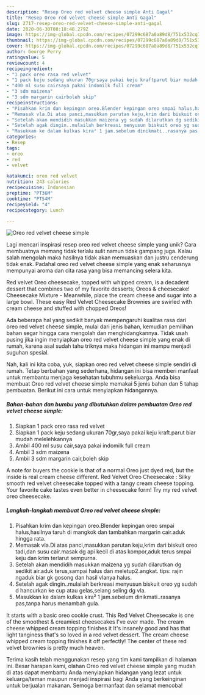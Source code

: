 ```yaml
---
description: "Resep Oreo red velvet cheese simple Anti Gagal"
title: "Resep Oreo red velvet cheese simple Anti Gagal"
slug: 2717-resep-oreo-red-velvet-cheese-simple-anti-gagal
date: 2020-06-30T08:18:48.279Z
image: https://img-global.cpcdn.com/recipes/07299c687a0a89d8/751x532cq70/oreo-red-velvet-cheese-simple-foto-resep-utama.jpg
thumbnail: https://img-global.cpcdn.com/recipes/07299c687a0a89d8/751x532cq70/oreo-red-velvet-cheese-simple-foto-resep-utama.jpg
cover: https://img-global.cpcdn.com/recipes/07299c687a0a89d8/751x532cq70/oreo-red-velvet-cheese-simple-foto-resep-utama.jpg
author: George Perry
ratingvalue: 5
reviewcount: 4
recipeingredient:
- "1 pack oreo rasa red velvet"
- "1 pack keju sedang ukuran 70grsaya pakai keju kraftparut biar mudah melelehkannya"
- "400 ml susu cairsaya pakai indomilk full cream"
- "3 sdm maizena"
- "3 sdm margarin cairboleh skip"
recipeinstructions:
- "Pisahkan krim dan kepingan oreo.Blender kepingan oreo smpai halus,hasilnya taruh di mangkok dan tambahkan margarin cair.aduk hingga rata."
- "Memasak vla.Di atas panci,masukkan parutan keju,krim dari biskuit oreo tadi,dan susu cair.masak dg api kecil di atas kompor,aduk terus smpai keju dan krim terlarut sempurna."
- "Setelah akan mendidih masukkan maizena yg sudah dilarutkan dg sedikit air.aduk terus,sampai halus dan meletup2.angkat. tips: rajin ngaduk biar gk gosong dan hasil vlanya halus."
- "Setelah agak dingin..mulailah berkreasi menyusun biskuit oreo yg sudah d hancurkan ke cup atau gelas,selang seling dg vla."
- "Masukkan ke dalam kulkas kira² 1 jam.sebelum dinikmati..rasanya pas,tanpa harus menambah gula."
categories:
- Resep
tags:
- oreo
- red
- velvet

katakunci: oreo red velvet 
nutrition: 243 calories
recipecuisine: Indonesian
preptime: "PT36M"
cooktime: "PT54M"
recipeyield: "4"
recipecategory: Lunch

---
```



![Oreo red velvet cheese simple](https://img-global.cpcdn.com/recipes/07299c687a0a89d8/751x532cq70/oreo-red-velvet-cheese-simple-foto-resep-utama.jpg)

Lagi mencari inspirasi resep oreo red velvet cheese simple yang unik? Cara membuatnya memang tidak terlalu sulit namun tidak gampang juga. Kalau salah mengolah maka hasilnya tidak akan memuaskan dan justru cenderung tidak enak. Padahal oreo red velvet cheese simple yang enak seharusnya mempunyai aroma dan cita rasa yang bisa memancing selera kita.

Red velvet Oreo cheesecake, topped with whipped cream, is a decadent dessert that combines two of my favorite desserts; Oreos &amp; cheesecake! Cheesecake Mixture - Meanwhile, place the cream cheese and sugar into a large bowl. These easy Red Velvet Cheesecake Brownies are swirled with cream cheese and stuffed with chopped Oreos!

Ada beberapa hal yang sedikit banyak mempengaruhi kualitas rasa dari oreo red velvet cheese simple, mulai dari jenis bahan, kemudian pemilihan bahan segar hingga cara mengolah dan menghidangkannya. Tidak usah pusing jika ingin menyiapkan oreo red velvet cheese simple yang enak di rumah, karena asal sudah tahu triknya maka hidangan ini mampu menjadi suguhan spesial.


Nah, kali ini kita coba, yuk, siapkan oreo red velvet cheese simple sendiri di rumah. Tetap berbahan yang sederhana, hidangan ini bisa memberi manfaat untuk membantu menjaga kesehatan tubuhmu sekeluarga. Anda bisa membuat Oreo red velvet cheese simple memakai 5 jenis bahan dan 5 tahap pembuatan. Berikut ini cara untuk menyiapkan hidangannya.

<!--inarticleads1-->

##### Bahan-bahan dan bumbu yang dibutuhkan dalam pembuatan Oreo red velvet cheese simple:

1. Siapkan 1 pack oreo rasa red velvet
1. Siapkan 1 pack keju sedang ukuran 70gr,saya pakai keju kraft.parut biar mudah melelehkannya
1. Ambil 400 ml susu cair,saya pakai indomilk full cream
1. Ambil 3 sdm maizena
1. Ambil 3 sdm margarin cair,boleh skip


A note for buyers the cookie is that of a normal Oreo just dyed red, but the inside is real cream cheese different. Red Velvet Oreo Cheesecake : Silky smooth red velvet cheesecake topped with a tangy cream cheese topping. Your favorite cake tastes even better in cheesecake form! Try my red velvet oreo cheesecake. 

<!--inarticleads2-->

##### Langkah-langkah membuat Oreo red velvet cheese simple:

1. Pisahkan krim dan kepingan oreo.Blender kepingan oreo smpai halus,hasilnya taruh di mangkok dan tambahkan margarin cair.aduk hingga rata.
1. Memasak vla.Di atas panci,masukkan parutan keju,krim dari biskuit oreo tadi,dan susu cair.masak dg api kecil di atas kompor,aduk terus smpai keju dan krim terlarut sempurna.
1. Setelah akan mendidih masukkan maizena yg sudah dilarutkan dg sedikit air.aduk terus,sampai halus dan meletup2.angkat. tips: rajin ngaduk biar gk gosong dan hasil vlanya halus.
1. Setelah agak dingin..mulailah berkreasi menyusun biskuit oreo yg sudah d hancurkan ke cup atau gelas,selang seling dg vla.
1. Masukkan ke dalam kulkas kira² 1 jam.sebelum dinikmati..rasanya pas,tanpa harus menambah gula.


It starts with a basic oreo cookie crust. This Red Velvet Cheesecake is one of the smoothest &amp; creamiest cheesecakes I&#39;ve ever made. The cream cheese whipped cream topping finishes it It&#39;s insanely good and has that light tanginess that&#39;s so loved in a red velvet dessert. The cream cheese whipped cream topping finishes it off perfectly! The center of these red velvet brownies is pretty much heaven. 

Terima kasih telah menggunakan resep yang tim kami tampilkan di halaman ini. Besar harapan kami, olahan Oreo red velvet cheese simple yang mudah di atas dapat membantu Anda menyiapkan hidangan yang lezat untuk keluarga/teman maupun menjadi inspirasi bagi Anda yang berkeinginan untuk berjualan makanan. Semoga bermanfaat dan selamat mencoba!
